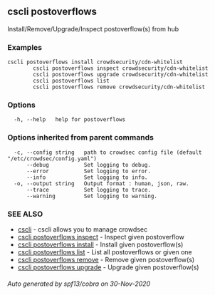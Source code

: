 ## cscli postoverflows

Install/Remove/Upgrade/Inspect postoverflow(s) from hub

### Examples

```
cscli postoverflows install crowdsecurity/cdn-whitelist
		cscli postoverflows inspect crowdsecurity/cdn-whitelist
		cscli postoverflows upgrade crowdsecurity/cdn-whitelist
		cscli postoverflows list
		cscli postoverflows remove crowdsecurity/cdn-whitelist
```

### Options

```
  -h, --help   help for postoverflows
```

### Options inherited from parent commands

```
  -c, --config string   path to crowdsec config file (default "/etc/crowdsec/config.yaml")
      --debug           Set logging to debug.
      --error           Set logging to error.
      --info            Set logging to info.
  -o, --output string   Output format : human, json, raw.
      --trace           Set logging to trace.
      --warning         Set logging to warning.
```

### SEE ALSO

* [cscli](cscli.md)	 - cscli allows you to manage crowdsec
* [cscli postoverflows inspect](cscli_postoverflows_inspect.md)	 - Inspect given postoverflow
* [cscli postoverflows install](cscli_postoverflows_install.md)	 - Install given postoverflow(s)
* [cscli postoverflows list](cscli_postoverflows_list.md)	 - List all postoverflows or given one
* [cscli postoverflows remove](cscli_postoverflows_remove.md)	 - Remove given postoverflow(s)
* [cscli postoverflows upgrade](cscli_postoverflows_upgrade.md)	 - Upgrade given postoverflow(s)

###### Auto generated by spf13/cobra on 30-Nov-2020
